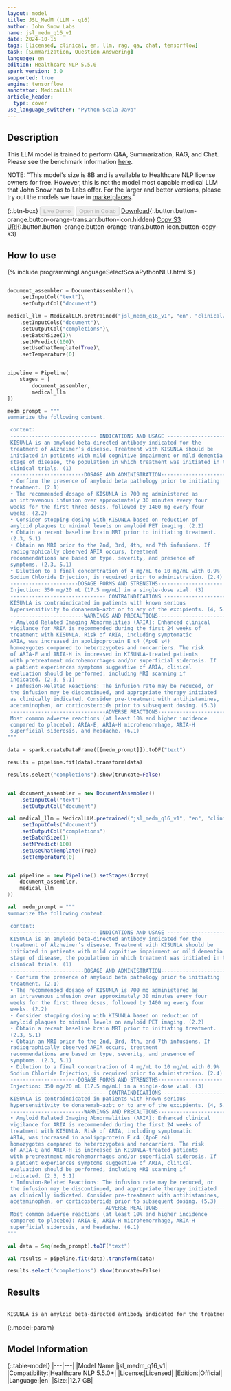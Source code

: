 ```yaml
---
layout: model
title: JSL_MedM (LLM - q16)
author: John Snow Labs
name: jsl_medm_q16_v1
date: 2024-10-15
tags: [licensed, clinical, en, llm, rag, qa, chat, tensorflow]
task: [Summarization, Question Answering]
language: en
edition: Healthcare NLP 5.5.0
spark_version: 3.0
supported: true
engine: tensorflow
annotator: MedicalLLM
article_header:
  type: cover
use_language_switcher: "Python-Scala-Java"
---
```


## Description

This LLM model is trained to perform Q&A, Summarization, RAG, and Chat.
Please see the benchmark information [here](https://nlp.johnsnowlabs.com/docs/en/benchmark-llm).

NOTE: "This model's size is 8B and is available to Healthcare NLP license owners for free. However, this is not the model most capable medical LLM that John Snow has to Labs offer. For the larger and better versions, please try out the models we have in [marketplaces](https://aws.amazon.com/marketplace/pp/prodview-z4jqmczvwgtby)."

{:.btn-box}
<button class="button button-orange" disabled>Live Demo</button>
<button class="button button-orange" disabled>Open in Colab</button>
[Download](https://s3.amazonaws.com/auxdata.johnsnowlabs.com/clinical/models/jsl_medm_q16_v1_en_5.5.0_3.0_1729006099440.zip){:.button.button-orange.button-orange-trans.arr.button-icon.hidden}
[Copy S3 URI](s3://auxdata.johnsnowlabs.com/clinical/models/jsl_medm_q16_v1_en_5.5.0_3.0_1729006099440.zip){:.button.button-orange.button-orange-trans.button-icon.button-copy-s3}

## How to use



<div class="tabs-box" markdown="1">
{% include programmingLanguageSelectScalaPythonNLU.html %}
  
```python

document_assembler = DocumentAssembler()\
    .setInputCol("text")\
    .setOutputCol("document")

medical_llm = MedicalLLM.pretrained("jsl_medm_q16_v1", "en", "clinical/models")\
    .setInputCols("document")\
    .setOutputCol("completions")\
    .setBatchSize(1)\
    .setNPredict(100)\
    .setUseChatTemplate(True)\
    .setTemperature(0)


pipeline = Pipeline(
    stages = [
        document_assembler,
        medical_llm
])

medm_prompt = """
summarize the following content.

 content:
 ---------------------------- INDICATIONS AND USAGE ---------------------------
 KISUNLA is an amyloid beta-directed antibody indicated for the
 treatment of Alzheimer’s disease. Treatment with KISUNLA should be
 initiated in patients with mild cognitive impairment or mild dementia
 stage of disease, the population in which treatment was initiated in the
 clinical trials. (1)
 ------------------------DOSAGE AND ADMINISTRATION-----------------------
 • Confirm the presence of amyloid beta pathology prior to initiating
 treatment. (2.1)
 • The recommended dosage of KISUNLA is 700 mg administered as
 an intravenous infusion over approximately 30 minutes every four
 weeks for the first three doses, followed by 1400 mg every four
 weeks. (2.2)
 • Consider stopping dosing with KISUNLA based on reduction of
 amyloid plaques to minimal levels on amyloid PET imaging. (2.2)
 • Obtain a recent baseline brain MRI prior to initiating treatment.
 (2.3, 5.1)
 • Obtain an MRI prior to the 2nd, 3rd, 4th, and 7th infusions. If
 radiographically observed ARIA occurs, treatment
 recommendations are based on type, severity, and presence of
 symptoms. (2.3, 5.1)
 • Dilution to a final concentration of 4 mg/mL to 10 mg/mL with 0.9%
 Sodium Chloride Injection, is required prior to administration. (2.4)
 ----------------------DOSAGE FORMS AND STRENGTHS---------------------
 Injection: 350 mg/20 mL (17.5 mg/mL) in a single-dose vial. (3)
 ------------------------------- CONTRAINDICATIONS ------------------------------
 KISUNLA is contraindicated in patients with known serious
 hypersensitivity to donanemab-azbt or to any of the excipients. (4, 5.2)
 ------------------------WARNINGS AND PRECAUTIONS-----------------------
 • Amyloid Related Imaging Abnormalities (ARIA): Enhanced clinical
 vigilance for ARIA is recommended during the first 24 weeks of
 treatment with KISUNLA. Risk of ARIA, including symptomatic
 ARIA, was increased in apolipoprotein E ε4 (ApoE ε4)
 homozygotes compared to heterozygotes and noncarriers. The risk
 of ARIA-E and ARIA-H is increased in KISUNLA-treated patients
 with pretreatment microhemorrhages and/or superficial siderosis. If
 a patient experiences symptoms suggestive of ARIA, clinical
 evaluation should be performed, including MRI scanning if
 indicated. (2.3, 5.1)
 • Infusion-Related Reactions: The infusion rate may be reduced, or
 the infusion may be discontinued, and appropriate therapy initiated
 as clinically indicated. Consider pre-treatment with antihistamines,
 acetaminophen, or corticosteroids prior to subsequent dosing. (5.3)
 -------------------------------ADVERSE REACTIONS------------------------------
 Most common adverse reactions (at least 10% and higher incidence
 compared to placebo): ARIA-E, ARIA-H microhemorrhage, ARIA-H
 superficial siderosis, and headache. (6.1)
"""

data = spark.createDataFrame([[medm_prompt]]).toDF("text")

results = pipeline.fit(data).transform(data)

results.select("completions").show(truncate=False)

```
```scala

val document_assembler = new DocumentAssembler()
    .setInputCol("text")
    .setOutputCol("document")

val medical_llm = MedicalLLM.pretrained("jsl_medm_q16_v1", "en", "clinical/models")
    .setInputCols("document")
    .setOutputCol("completions")
    .setBatchSize(1)
    .setNPredict(100)
    .setUseChatTemplate(True)
    .setTemperature(0)


val pipeline = new Pipeline().setStages(Array(
    document_assembler,
    medical_llm
))

val  medm_prompt = """
summarize the following content.

 content:
 ---------------------------- INDICATIONS AND USAGE ---------------------------
 KISUNLA is an amyloid beta-directed antibody indicated for the
 treatment of Alzheimer’s disease. Treatment with KISUNLA should be
 initiated in patients with mild cognitive impairment or mild dementia
 stage of disease, the population in which treatment was initiated in the
 clinical trials. (1)
 ------------------------DOSAGE AND ADMINISTRATION-----------------------
 • Confirm the presence of amyloid beta pathology prior to initiating
 treatment. (2.1)
 • The recommended dosage of KISUNLA is 700 mg administered as
 an intravenous infusion over approximately 30 minutes every four
 weeks for the first three doses, followed by 1400 mg every four
 weeks. (2.2)
 • Consider stopping dosing with KISUNLA based on reduction of
 amyloid plaques to minimal levels on amyloid PET imaging. (2.2)
 • Obtain a recent baseline brain MRI prior to initiating treatment.
 (2.3, 5.1)
 • Obtain an MRI prior to the 2nd, 3rd, 4th, and 7th infusions. If
 radiographically observed ARIA occurs, treatment
 recommendations are based on type, severity, and presence of
 symptoms. (2.3, 5.1)
 • Dilution to a final concentration of 4 mg/mL to 10 mg/mL with 0.9%
 Sodium Chloride Injection, is required prior to administration. (2.4)
 ----------------------DOSAGE FORMS AND STRENGTHS---------------------
 Injection: 350 mg/20 mL (17.5 mg/mL) in a single-dose vial. (3)
 ------------------------------- CONTRAINDICATIONS ------------------------------
 KISUNLA is contraindicated in patients with known serious
 hypersensitivity to donanemab-azbt or to any of the excipients. (4, 5.2)
 ------------------------WARNINGS AND PRECAUTIONS-----------------------
 • Amyloid Related Imaging Abnormalities (ARIA): Enhanced clinical
 vigilance for ARIA is recommended during the first 24 weeks of
 treatment with KISUNLA. Risk of ARIA, including symptomatic
 ARIA, was increased in apolipoprotein E ε4 (ApoE ε4)
 homozygotes compared to heterozygotes and noncarriers. The risk
 of ARIA-E and ARIA-H is increased in KISUNLA-treated patients
 with pretreatment microhemorrhages and/or superficial siderosis. If
 a patient experiences symptoms suggestive of ARIA, clinical
 evaluation should be performed, including MRI scanning if
 indicated. (2.3, 5.1)
 • Infusion-Related Reactions: The infusion rate may be reduced, or
 the infusion may be discontinued, and appropriate therapy initiated
 as clinically indicated. Consider pre-treatment with antihistamines,
 acetaminophen, or corticosteroids prior to subsequent dosing. (5.3)
 -------------------------------ADVERSE REACTIONS------------------------------
 Most common adverse reactions (at least 10% and higher incidence
 compared to placebo): ARIA-E, ARIA-H microhemorrhage, ARIA-H
 superficial siderosis, and headache. (6.1)
"""

val data = Seq(medm_prompt).toDF("text")

val results = pipeline.fit(data).transform(data)

results.select("completions").show(truncate=False)

```
</div>

## Results

```bash

KISUNLA is an amyloid beta-directed antibody indicated for the treatment of Alzheimer's disease. It is recommended to initiate treatment in patients with mild cognitive impairment or mild dementia stage of disease. The recommended dosage is 700 mg administered as an intravenous infusion over approximately 30 minutes every four weeks for the first three doses, followed by 1400 mg every four weeks. Patients should have a recent baseline brain MRI prior to initiating treatment and obtain an MRI prior to the 2nd,

```

{:.model-param}
## Model Information

{:.table-model}
|---|---|
|Model Name:|jsl_medm_q16_v1|
|Compatibility:|Healthcare NLP 5.5.0+|
|License:|Licensed|
|Edition:|Official|
|Language:|en|
|Size:|12.7 GB|
